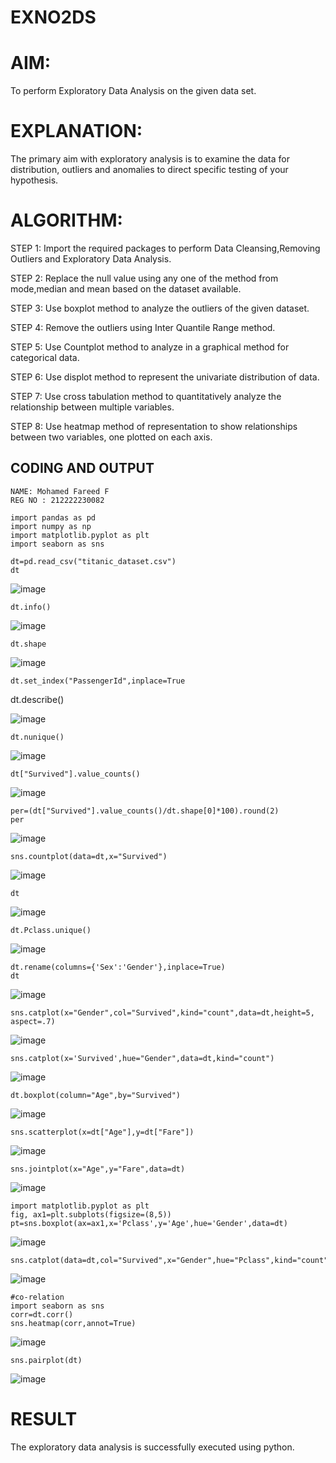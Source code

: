 # EXNO2DS
# AIM:
To perform Exploratory Data Analysis on the given data set.
      
# EXPLANATION:
The primary aim with exploratory analysis is to examine the data for distribution, outliers and anomalies to direct specific testing of your hypothesis.
  
# ALGORITHM:
STEP 1: Import the required packages to perform Data Cleansing,Removing Outliers and Exploratory Data Analysis.

STEP 2: Replace the null value using any one of the method from mode,median and mean based on the dataset available.

STEP 3: Use boxplot method to analyze the outliers of the given dataset.

STEP 4: Remove the outliers using Inter Quantile Range method.

STEP 5: Use Countplot method to analyze in a graphical method for categorical data.

STEP 6: Use displot method to represent the univariate distribution of data.

STEP 7: Use cross tabulation method to quantitatively analyze the relationship between multiple variables.

STEP 8: Use heatmap method of representation to show relationships between two variables, one plotted on each axis.

## CODING AND OUTPUT
```
NAME: Mohamed Fareed F
REG NO : 212222230082
```
```
import pandas as pd
import numpy as np
import matplotlib.pyplot as plt
import seaborn as sns
```
```
dt=pd.read_csv("titanic_dataset.csv")
dt
```

![image](https://github.com/23006823/EXNO2DS/assets/138971409/27aae021-a93c-4d62-8700-79b1beaba84e)
```
dt.info()
```

![image](https://github.com/23006823/EXNO2DS/assets/138971409/23c9a813-e29e-458e-b872-c0e96d2b75d4)
```
dt.shape
```

![image](https://github.com/23006823/EXNO2DS/assets/138971409/9b3f8940-f34a-4efe-857c-5c3e286a59f2)
```
dt.set_index("PassengerId",inplace=True
```
dt.describe()

![image](https://github.com/23006823/EXNO2DS/assets/138971409/603a6476-0b6e-4939-be1d-020a5411eb5a)

```
dt.nunique()
```

![image](https://github.com/23006823/EXNO2DS/assets/138971409/e5e1049e-0421-4ed2-9d7c-15e0a7f0317b)

```
dt["Survived"].value_counts()
```

![image](https://github.com/23006823/EXNO2DS/assets/138971409/19899d18-deb2-459d-8d6f-9610872d098f)
```
per=(dt["Survived"].value_counts()/dt.shape[0]*100).round(2)
per
```

![image](https://github.com/23006823/EXNO2DS/assets/138971409/453f521f-e016-450a-823e-853513864c8a)
```
sns.countplot(data=dt,x="Survived")
```

![image](https://github.com/23006823/EXNO2DS/assets/138971409/b38c5a88-9b85-4e68-a1fd-f25fb35da7d5)
```
dt
```

![image](https://github.com/23006823/EXNO2DS/assets/138971409/75851857-515c-45a4-9ed0-f97bc501ac02)
```
dt.Pclass.unique()
```

![image](https://github.com/23006823/EXNO2DS/assets/138971409/4868a17d-a4de-45c3-86e4-c769762d77ca)
```
dt.rename(columns={'Sex':'Gender'},inplace=True)
dt
```

![image](https://github.com/23006823/EXNO2DS/assets/138971409/822c7791-fb41-44bb-8c23-8b8d1a3d811c)

```
sns.catplot(x="Gender",col="Survived",kind="count",data=dt,height=5, aspect=.7)
```

![image](https://github.com/23006823/EXNO2DS/assets/138971409/fdadc299-3453-47ae-86cd-8bd9e77120a1)
```
sns.catplot(x='Survived',hue="Gender",data=dt,kind="count")
```

![image](https://github.com/23006823/EXNO2DS/assets/138971409/7fb380ba-e219-4d79-aa78-c9591ddcb8b6)
```
dt.boxplot(column="Age",by="Survived")
```

![image](https://github.com/23006823/EXNO2DS/assets/138971409/c84bad98-5cd5-4faf-9d15-85d0645205d9)
```
sns.scatterplot(x=dt["Age"],y=dt["Fare"])
```

![image](https://github.com/23006823/EXNO2DS/assets/138971409/089a4887-89a2-47b9-9f11-ef75e3016301)
```
sns.jointplot(x="Age",y="Fare",data=dt)
```

![image](https://github.com/23006823/EXNO2DS/assets/138971409/3b43d8e9-fb94-4e0f-ac9a-d31b70eaeb77)
```
import matplotlib.pyplot as plt
fig, ax1=plt.subplots(figsize=(8,5))
pt=sns.boxplot(ax=ax1,x='Pclass',y='Age',hue='Gender',data=dt)
```

![image](https://github.com/23006823/EXNO2DS/assets/138971409/a5473432-41ab-4722-872e-53037544fdeb)
```
sns.catplot(data=dt,col="Survived",x="Gender",hue="Pclass",kind="count")
```

![image](https://github.com/23006823/EXNO2DS/assets/138971409/7b72bb3b-6824-479c-8703-3d5378b2023e)
```
#co-relation
import seaborn as sns
corr=dt.corr()
sns.heatmap(corr,annot=True)
```

![image](https://github.com/23006823/EXNO2DS/assets/138971409/6b0e3e5a-85cc-489e-92dc-235451d57476)
```
sns.pairplot(dt)
```

![image](https://github.com/23006823/EXNO2DS/assets/138971409/eb83a5af-b99a-41fd-9c84-e0c828434964)
# RESULT
The exploratory data analysis is successfully executed using python.
